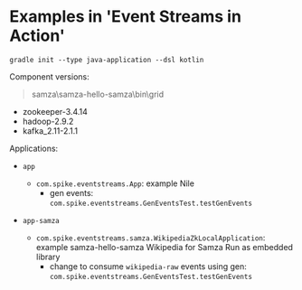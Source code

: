 # Examples in 'Event Streams in Action'

```shell
gradle init --type java-application --dsl kotlin
```

Component versions: 

> samza\samza-hello-samza\bin\grid

- zookeeper-3.4.14
- hadoop-2.9.2
- kafka_2.11-2.1.1

Applications:

- `app`
  - `com.spike.eventstreams.App`: example Nile
    - gen events: `com.spike.eventstreams.GenEventsTest.testGenEvents`

- `app-samza`
  - `com.spike.eventstreams.samza.WikipediaZkLocalApplication`: example samza-hello-samza Wikipedia for Samza Run as embedded library
    - change to consume `wikipedia-raw` events using gen: `com.spike.eventstreams.GenEventsTest.testGenEvents`
